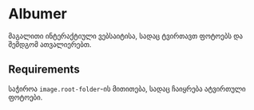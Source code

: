 # Albumer

მაგალითი ინტერაქტიული ვებსაიტისა, სადაც ტვირთავთ ფოტოებს და შემდგომ ათვალიერებთ.

## Requirements

საჭიროა `image.root-folder`-ის მითითება, სადაც ჩაიყრება ატვირთული ფოტოები.